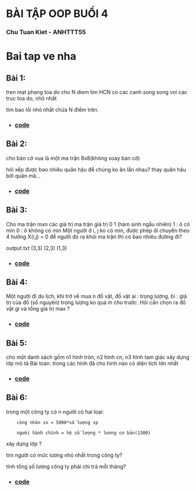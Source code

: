 # BÀI TẬP OOP BUỔI 4
### Chu Tuan Kiet - ANHTTT55

# Bai tap ve nha
## Bài 1: 
tren mat phang toa do cho N diem
tim HCN co cac canh song song voi cac truc toa do, nhỏ nhất

tìm bao lồi nhỏ nhất chứa N điểm trên.

- ### [code](Bai1_hinhchunhat/)



## Bài 2: 
cho bàn cờ vua là một ma trận 8x8(không xoay bàn cờ) 

hỏi xếp được bao nhiêu quân hậu để chúng ko ăn lẫn nhau?
thay quân hậu bởi quân mã...


- ### [code](bai2_xephau/xepHau)

## Bài 3: 
Cho ma trận mxn 
các giá trị ma trận giá trị 0 1 (hàm sinh ngẫu nhiên)
1 : ô có mìn 
0 : ô không có mìn
Một người ở i, j ko có mìn, được phép di chuyển theo 4 hướng X(i,j) = 0
để người đó ra khỏi ma trận thì có bao nhiêu đường đi?

output.txt
(3,3) (2,3) (1,3)


- ### [code](bai3_domin/domin.cpp)

## Bài 4: 
Một người đi du lịch, khi trở về mua n đồ vật, 
đồ vật ai : trọng lượng, bi : giá trị của đồ (số nguyên)
trọng lượng ko quá m cho trước.
Hỏi cần chọn ra đồ vật gì và tổng giá trị max ?

- ### [code](bai4_nguoiDulich/class)

## Bài 5: 
cho một danh sách gồm n1 hình tròn, n2 hình cn, n3 hình tam giác
xây dựng lớp mô tả Bài toán.
trong các hình đã cho hình nào có diện tích lớn nhất
- ### [code](bai5_TronHCN)


## Bài 6: 
trong một công ty có n người 
có hai loại: 	
		
		công nhân sx = 5000*số lượng sp
		
		người hành chính = hệ số lượng * lương cơ bản(1300)

xây dựng lớp ?

tìm người có mức lương nhỏ nhất trong công ty?

tính tổng số lương công ty phải chi trả mỗi tháng?


- ### [code](bai6_congty)